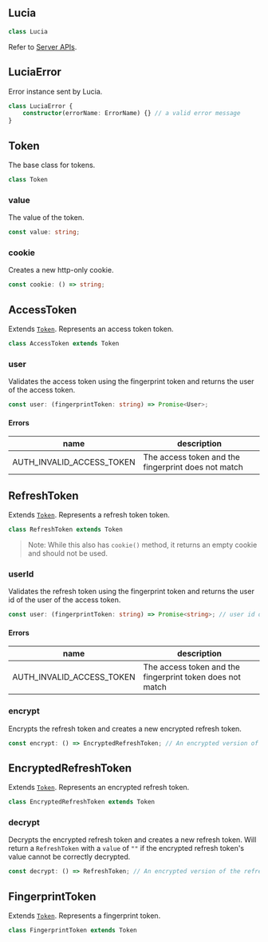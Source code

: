 ## Lucia

```ts
class Lucia
```

Refer to [Server APIs](/server-apis).

## LuciaError

Error instance sent by Lucia.

```ts
class LuciaError {
    constructor(errorName: ErrorName) {} // a valid error message
}
```

## Token

The base class for tokens.

```ts
class Token
```

### value

The value of the token.

```ts
const value: string;
```

### cookie

Creates a new http-only cookie.

```ts
const cookie: () => string;
```

## AccessToken

Extends [`Token`](/references/instances#token). Represents an access token token.

```ts
class AccessToken extends Token
```

### user

Validates the access token using the fingerprint token and returns the user of the access token.

```ts
const user: (fingerprintToken: string) => Promise<User>;
```

#### Errors

| name                      | description                                         |
| ------------------------- | --------------------------------------------------- |
| AUTH_INVALID_ACCESS_TOKEN | The access token and the fingerprint does not match |

## RefreshToken

Extends [`Token`](/references/instances#token). Represents a refresh token token.

```ts
class RefreshToken extends Token
```

> Note: While this also has `cookie()` method, it returns an empty cookie and should not be used.

### userId

Validates the refresh token using the fingerprint token and returns the user id of the user of the access token.

```ts
const user: (fingerprintToken: string) => Promise<string>; // user id of user
```

#### Errors

| name                      | description                                               |
| ------------------------- | --------------------------------------------------------- |
| AUTH_INVALID_ACCESS_TOKEN | The access token and the fingerprint token does not match |

### encrypt

Encrypts the refresh token and creates a new encrypted refresh token.

```ts
const encrypt: () => EncryptedRefreshToken; // An encrypted version of the refresh token;
```

## EncryptedRefreshToken

Extends [`Token`](/references/instances#token). Represents an encrypted refresh token.

```ts
class EncryptedRefreshToken extends Token
```

### decrypt

Decrypts the encrypted refresh token and creates a new refresh token. Will return a `RefreshToken` with a `value` of `""` if the encrypted refresh token's value cannot be correctly decrypted.

```ts
const decrypt: () => RefreshToken; // An encrypted version of the refresh token;
```

## FingerprintToken

Extends [`Token`](/references/instances#token). Represents a fingerprint token.

```ts
class FingerprintToken extends Token
```

